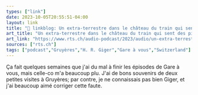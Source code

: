 ```yaml
---
types: ["link"]
date: 2023-10-05T20:55:51-04:00
layout: link
title: "🔗 linkblog: Un extra-terrestre dans le château du train qui sent des pieds! (Gruyères, FR) - rts.ch - Portail Audio'"
art_title: "Un extra-terrestre dans le château du train qui sent des pieds! (Gruyères, FR) - rts.ch - Portail Audio"
art_link: "https://www.rts.ch/audio-podcast/2023/audio/un-extra-terrestre-dans-le-chateau-du-train-qui-sent-des-pieds-gruyeres-fr-26172989.html"
sources: ["rts.ch"]
tags: ["podcast","Gruyères","H. R. Giger","Gare à vous","Switzerland"]
---
```

Ça fait quelques semaines que j'ai du mal à finir les épisodes de Gare à vous, mais celle-co m'a beaucoup plu. J'ai de bons souvenirs de deux petites visites à Gruyères; par contre, je ne connaissais pas bien Giger, et j'ai beaucoup aimé corriger cette faute.
